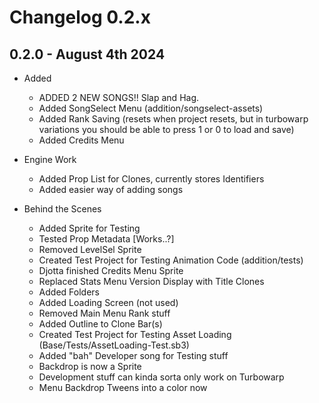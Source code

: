# Changelog 0.2.x

## 0.2.0 - August 4th 2024

- Added
  - ADDED 2 NEW SONGS!! Slap and Hag.
  - Added SongSelect Menu (addition/songselect-assets)
  - Added Rank Saving (resets when project resets, but in turbowarp variations you should be able to press 1 or 0 to load and save)
  - Added Credits Menu

- Engine Work
  - Added Prop List for Clones, currently stores Identifiers
  - Added easier way of adding songs

- Behind the Scenes
  - Added Sprite for Testing
  - Tested Prop Metadata [Works..?]
  - Removed LevelSel Sprite
  - Created Test Project for Testing Animation Code (addition/tests)
  - Djotta finished Credits Menu Sprite
  - Replaced Stats Menu Version Display with Title Clones
  - Added Folders
  - Added Loading Screen (not used)
  - Removed Main Menu Rank stuff
  - Added Outline to Clone Bar(s)
  - Created Test Project for Testing Asset Loading (Base/Tests/AssetLoading-Test.sb3)
  - Added "bah" Developer song for Testing stuff
  - Backdrop is now a Sprite
  - Development stuff can kinda sorta only work on Turbowarp
  - Menu Backdrop Tweens into a color now
